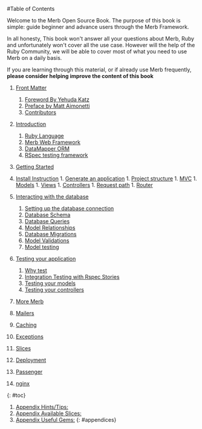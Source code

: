 #Table of Contents


<div id="intro">
	<p>Welcome to the Merb Open Source Book. The purpose of this book is simple: guide beginner and advance users through the Merb Framework.</p>
	<p>In all honesty, This book won't answer all your questions about Merb, Ruby and unfortunately won't cover all the use case. However will the help of the Ruby Community, we will be able to cover most of what you need to use Merb on a daily basis.</p>
	<p>If you are learning through this material, or if already use Merb frequently, <strong>please consider helping improve the content of this book</strong></p>
</div>

1. [Front Matter](/front-matter)
	1. [Foreword By Yehuda Katz](/front-matter/foreword)
	2. [Preface by Matt Aimonetti](/front-matter/preface)
	3. [Contributors](/front-matter/contributors)
2. [Introduction](/introduction)
	1. [Ruby Language](/introduction/ruby)
	2. [Merb Web Framework](/introduction/merb)
	3. [DataMapper ORM](/introduction/datamapper)
	4. [RSpec testing framework](/introduction/rspec)
3. [Getting Started](/getting-started)
  1. [Install Instruction](/getting-started/install-instructions)
	1. [Generate an application](/getting-started/generate-app)
	1. [Project structure](/getting-started/project-structure)
	1. [MVC](/getting-started/mvc)
	1. [Models](/getting-started/models)
	1. [Views](/getting-started/views)
	1. [Controllers](/getting-started/controllers)
	1. [Request path](/getting-started/request-path)
	1. [Router](/getting-started/router)
4. [Interacting with the database](/orm/datamapper)
	1. [Setting up the database connection](/orm/datamapper/setting-up)
	1. [Database Schema](/orm/datamapper/schema)
	1. [Database Queries](/orm/datamapper/queries)
	1. [Model Relationships](/orm/datamapper/relationships)
	1. [Database Migrations](/orm/datamapper/migrations)
	1. [Model Validations](/orm/datamapper/validations)
	1. [Model testing](/orm/datamapper/testing)
5. [Testing your application](/rspec)
	1. [Why test](/rspec/why)
	1. [Integration Testing with Rspec Stories](/rspec/stories)
	1. [Testing your models](/repec/models)
	1. [Testing your controllers](/repec/controllers)
6. [More Merb](/merb-more)
  1. [Mailers](/merb-merb/mailer)
  1. [Caching](/merb-merb/caching)
  1. [Exceptions](/merb-merb/exceptions)
  1. [Slices](/merb-merb/exceptions)

7. [Deployment](/deployment)
  1. [Passenger](/deployment/passenger)
  1. [nginx](/deployment/nginx)
	
{: #toc}

1. [Appendix Hints/Tips:](/appendix/hints-tips)
1. [Appendix Available Slices:](/appendix/slices)
1. [Appendix Useful Gems:](/appendix/gems)
{: #appendices}